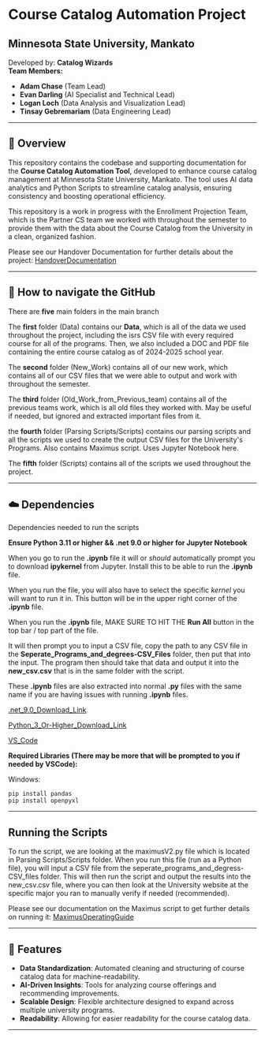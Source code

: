 # Course Catalog Automation Project

## Minnesota State University, Mankato

Developed by: **Catalog Wizards**  
**Team Members:**  
- **Adam Chase** (Team Lead)  
- **Evan Darling** (AI Specialist and Technical Lead)  
- **Logan Loch** (Data Analysis and Visualization Lead)  
- **Tinsay Gebremariam** (Data Engineering Lead)

---

## 📖 Overview

This repository contains the codebase and supporting documentation for the **Course Catalog Automation Tool**, developed to enhance course catalog management at Minnesota State University, Mankato. The tool uses AI data analytics and Python Scripts to streamline catalog analysis, ensuring consistency and boosting operational efficiency.

This repository is a work in progress with the Enrollment Projection Team, which is the Partner CS team we worked with throughout the semester to provide them with the data about the Course Catalog from the University in a clean, organized fashion.

Please see our Handover Documentation for further details about the project:
[HandoverDocumentation](https://docs.google.com/document/d/1cGDePDSeqsEZEynMIXdLtys_tKGcuo_o/edit?usp=sharing&ouid=111109381263984826684&rtpof=true&sd=true)

---

## 🔎 How to navigate the GitHub

There are **five** main folders in the main branch

The **first** folder (Data) contains our **Data**, which is all of the data we used throughout the project, including the isrs CSV file with every required course for all of the programs.
Then, we also included a DOC and PDF file containing the entire course catalog as of 2024-2025 school year.

The **second** folder (New_Work) contains all of our new work, which contains all of our CSV files that we were able to output and work with throughout the semester. 

The **third** folder (Old_Work_from_Previous_team) contains all of the previous teams work, which is all old files they worked with. May be useful if needed, but ignored and extracted important files from it.

the **fourth** folder (Parsing Scripts/Scripts) contains our parsing scripts and all the scripts we used to create the output CSV files for the University's Programs. Also contains Maximus script. Uses Jupyter Notebook here. 

The **fifth** folder (Scripts) contains all of the scripts we used throughout the project.  

---

## ☁️ Dependencies 

Dependencies needed to run the scripts

**Ensure Python 3.11 or higher && .net 9.0 or higher for Jupyter Notebook**

When you go to run the **.ipynb** file it will or _should_ automatically prompt you to download **ipykernel** from Jupyter. Install this to be able to run the **.ipynb** file.

When you run the file, you will also have to select the specific _kernel_ you will want to run it in. This button will be in the upper right corner of the **.ipynb** file. 

When you run the **.ipynb** file, MAKE SURE TO HIT THE **Run All** button in the top bar / top part of the file.

It will then prompt you to input a CSV file, copy the path to any CSV file in the **Seperate_Programs_and_degrees-CSV_Files** folder, then put that into the input. The program then should take that data and output it into the **new_csv.csv** that is in the same folder with the script. 

These **.ipynb** files are also extracted into normal **.py** files with the same name if you are having issues with running **.ipynb** files.

[.net_9.0_Download_Link](https://dotnet.microsoft.com/en-us/download/dotnet/9.0)

[Python_3_Or-Higher_Download_Link](https://www.python.org/downloads/)

[VS_Code](https://code.visualstudio.com/)

**Required Libraries (There may be more that will be prompted to you if needed by VSCode):**

Windows:
```
pip install pandas
pip install openpyxl
```

---
## Running the Scripts

To run the script, we are looking at the maximusV2.py file which is located in Parsing Scripts/Scripts folder. When you run this file (run as a Python file), you will input a CSV file from the seperate_programs_and_degress-CSV_files folder. This will then run the script and output the results into the new_csv.csv file, where you can then look at the University website at the specific major you ran to manually verify if needed (recommended). 

Please see our documentation on the Maximus script to get further details on running it:
[MaximusOperatingGuide](https://docs.google.com/document/d/1lRv_oX56ReinbQxL4zgjadUbcDbfe6tm1i3ecoDD274/edit?usp=sharing)

---

## 🚀 Features

- **Data Standardization**: Automated cleaning and structuring of course catalog data for machine-readability.
- **AI-Driven Insights**: Tools for analyzing course offerings and recommending improvements.
- **Scalable Design**: Flexible architecture designed to expand across multiple university programs.
- **Readability**: Allowing for easier readability for the course catalog data. 

---
